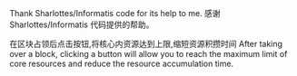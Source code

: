 Thank Sharlottes/Informatis code for its help to me.
感谢 Sharlottes/Informatis 代码提供的帮助。

在区块占领后点击按钮,将核心内资源达到上限,缩短资源积攒时间
After taking over a block, clicking a button will allow you to reach the maximum limit of core resources and reduce the resource accumulation time.
